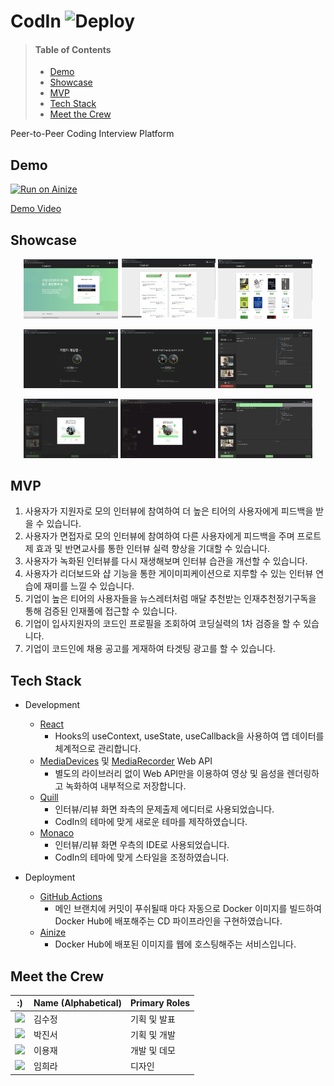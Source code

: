 # CodIn ![Deploy](https://github.com/angelhack-2020-grey-cereal/cod-in/workflows/Deploy/badge.svg)

> #### Table of Contents
> - [Demo](#demo)
> - [Showcase](#showcase)
> - [MVP](#mvp)
> - [Tech Stack](#tech-stack)
> - [Meet the Crew](#meet-the-crew)

Peer-to-Peer Coding Interview Platform

## Demo
[![Run on Ainize](https://ainize.ai/static/images/run_on_ainize_button.svg)](https://codin-64json.endpoint.ainize.ai)

[Demo Video](https://youtu.be/MCcuj5_UE9Y)

## Showcase
<p align="center">
<img src="https://raw.githubusercontent.com/angelhack-2020-grey-cereal/cod-in/master/src/images/showcase/1-1.png" width="30%"></img>
<img src="https://raw.githubusercontent.com/angelhack-2020-grey-cereal/cod-in/master/src/images/showcase/1-2.png" width="30%"></img>
<img src="https://raw.githubusercontent.com/angelhack-2020-grey-cereal/cod-in/master/src/images/showcase/4-1.png" width="30%"></img>
</p>
<p align="center">
<img src="https://raw.githubusercontent.com/angelhack-2020-grey-cereal/cod-in/master/src/images/showcase/2-1.png" width="30%"></img>
<img src="https://raw.githubusercontent.com/angelhack-2020-grey-cereal/cod-in/master/src/images/showcase/2-2.png" width="30%"></img>
<img src="https://raw.githubusercontent.com/angelhack-2020-grey-cereal/cod-in/master/src/images/showcase/2-3.png" width="30%"></img>
</p>
<p align="center">
<img src="https://raw.githubusercontent.com/angelhack-2020-grey-cereal/cod-in/master/src/images/showcase/3-1.png" width="30%"></img>
<img src="https://raw.githubusercontent.com/angelhack-2020-grey-cereal/cod-in/master/src/images/showcase/3-2.gif" width="30%"></img>
<img src="https://raw.githubusercontent.com/angelhack-2020-grey-cereal/cod-in/master/src/images/showcase/3-3.png" width="30%"></img>
</p>

## MVP
1. 사용자가 지원자로 모의 인터뷰에 참여하여 더 높은 티어의 사용자에게 피드백을 받을 수 있습니다.
2. 사용자가 면접자로 모의 인터뷰에 참여하여 다른 사용자에게 피드백을 주며 프로트제 효과 및 반면교사를 통한 인터뷰 실력 향상을 기대할 수 있습니다.
3. 사용자가 녹화된 인터뷰를 다시 재생해보며 인터뷰 습관을 개선할 수 있습니다.
4. 사용자가 리더보드와 샵 기능을 통한 게이미피케이션으로 지루할 수 있는 인터뷰 연습에 재미를 느낄 수 있습니다.
5. 기업이 높은 티어의 사용자들을 뉴스레터처럼 매달 추천받는 인재추천정기구독을 통해 검증된 인재풀에 접근할 수 있습니다.
6. 기업이 입사지원자의 코드인 프로필을 조회하여 코딩실력의 1차 검증을 할 수 있습니다.
7. 기업이 코드인에 채용 공고를 게재하여 타겟팅 광고를 할 수 있습니다.

## Tech Stack
- Development
    - [React](https://reactjs.org/)
        - Hooks의 useContext, useState, useCallback을 사용하여 앱 데이터를 체계적으로 관리합니다.
    - [MediaDevices](https://developer.mozilla.org/en-US/docs/Web/API/MediaDevices) 및 [MediaRecorder](https://developer.mozilla.org/en-US/docs/Web/API/MediaRecorder) Web API
        - 별도의 라이브러리 없이 Web API만을 이용하여 영상 및 음성을 렌더링하고 녹화하여 내부적으로 저장합니다. 
    - [Quill](https://quilljs.com/)
        - 인터뷰/리뷰 화면 좌측의 문제출제 에디터로 사용되었습니다.
        - CodIn의 테마에 맞게 새로운 테마를 제작하였습니다.
    - [Monaco](https://microsoft.github.io/monaco-editor/)
        - 인터뷰/리뷰 화면 우측의 IDE로 사용되었습니다.
        - CodIn의 테마에 맞게 스타일을 조정하였습니다.
    
- Deployment
    - [GitHub Actions](https://github.com/features/actions)
        - 메인 브랜치에 커밋이 푸쉬될때 마다 자동으로 Docker 이미지를 빌드하여 Docker Hub에 배포해주는 CD 파이프라인을 구현하였습니다.
    - [Ainize](https://ainize.ai/)
        - Docker Hub에 배포된 이미지를 웹에 호스팅해주는 서비스입니다.

## Meet the Crew

:) | Name (Alphabetical) | Primary Roles
--- | --- | ---
<img src=https://ca.slack-edge.com/T016CH03QA3-U017869R16V-477030032bc4-512 width="50"> | 김수정 | 기획 및 발표
<img src=https://ca.slack-edge.com/T016CH03QA3-U016GNQRR0F-c27fa5860659-512 width="50"> | 박진서 | 기획 및 개발
<img src=https://ca.slack-edge.com/T016CH03QA3-U016XDM5WCA-7208a91245f6-512 width="50"> | 이용재 | 개발 및 데모
<img src=https://ca.slack-edge.com/T016CH03QA3-U016PHWFT70-ed2827ac41e2-512 width="50"> | 임희라 | 디자인
